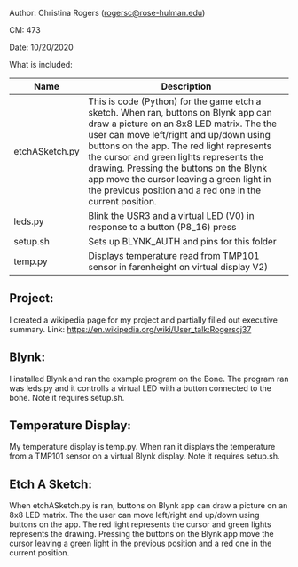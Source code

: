 Author: Christina Rogers (rogersc@rose-hulman.edu)

CM: 473

Date: 10/20/2020

What is included:

| Name      | Description |
| ----------- | ----------- |
|  etchASketch.py | This is code (Python) for the game etch a sketch. When ran, buttons on Blynk app can draw a picture on an 8x8 LED matrix. The the user can move left/right and up/down using buttons on the app. The red light represents the cursor and green lights represents the drawing. Pressing the buttons on the Blynk app move the cursor leaving a green light in the previous position and a red one in the current position.
|  leds.py | Blink the USR3 and a virtual LED (V0) in response to a button (P8_16) press
|  setup.sh | Sets up  BLYNK_AUTH and pins for this folder
|  temp.py | Displays temperature read from TMP101 sensor in farenheight on virtual display V2)

## Project: ##
I created a wikipedia page for my project and partially filled out executive summary. 
Link: https://en.wikipedia.org/wiki/User_talk:Rogerscj37

## Blynk: ##
I installed Blynk and ran the example program on the Bone. The program ran was leds.py and it controlls a virtual LED with a button connected to the bone. Note it requires setup.sh. 

## Temperature Display: ##
My temperature display is temp.py. When ran it displays the temperature from a TMP101 sensor on a virtual Blynk display. Note it requires setup.sh. 

## Etch A Sketch: ##
When etchASketch.py is ran, buttons on Blynk app can draw a picture on an 8x8 LED matrix. The the user can move left/right and up/down using buttons on the app. The red light represents the cursor and green lights represents the drawing. Pressing the buttons on the Blynk app move the cursor leaving a green light in the previous position and a red one in the current position.
